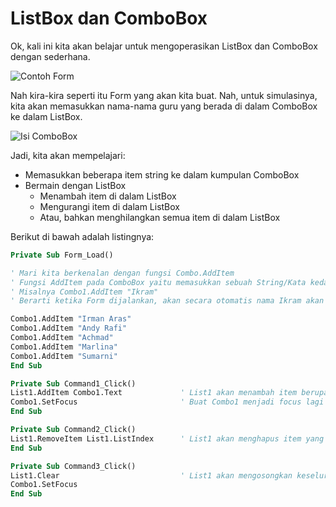 # ListBox dan ComboBox

Ok, kali ini kita akan belajar untuk mengoperasikan ListBox dan ComboBox dengan sederhana.

![Contoh Form](https://media.discordapp.net/attachments/439384229483380746/439384536112037889/VB6_2018-04-27_19-17-12.png)

Nah kira-kira seperti itu Form yang akan kita buat. Nah, untuk simulasinya, kita akan memasukkan nama-nama guru yang berada di dalam ComboBox ke dalam ListBox.

![Isi ComboBox](https://media.discordapp.net/attachments/439384229483380746/439387195057504256/VB6_2018-04-27_19-26-41.png)

Jadi, kita akan mempelajari:
* Memasukkan beberapa item string ke dalam kumpulan ComboBox
* Bermain dengan ListBox
  * Menambah item di dalam ListBox
  * Mengurangi item di dalam ListBox
  * Atau, bahkan menghilangkan semua item di dalam ListBox

Berikut di bawah adalah listingnya:

```vb
Private Sub Form_Load()

' Mari kita berkenalan dengan fungsi Combo.AddItem
' Fungsi AddItem pada ComboBox yaitu memasukkan sebuah String/Kata kedalam ComboBox
' Misalnya Combo1.AddItem "Ikram"
' Berarti ketika Form dijalankan, akan secara otomatis nama Ikram akan muncul di dalam Combo1

Combo1.AddItem "Irman Aras"
Combo1.AddItem "Andy Rafi"
Combo1.AddItem "Achmad"
Combo1.AddItem "Marlina"
Combo1.AddItem "Sumarni"
End Sub

Private Sub Command1_Click()
List1.AddItem Combo1.Text             ' List1 akan menambah item berupa string dari pilihan Combo1 yang Client pilih
Combo1.SetFocus                       ' Buat Combo1 menjadi focus lagi
End Sub

Private Sub Command2_Click()
List1.RemoveItem List1.ListIndex      ' List1 akan menghapus item yang Client pilih
End Sub

Private Sub Command3_Click()
List1.Clear                           ' List1 akan mengosongkan keseluruhan item
Combo1.SetFocus
End Sub
```
